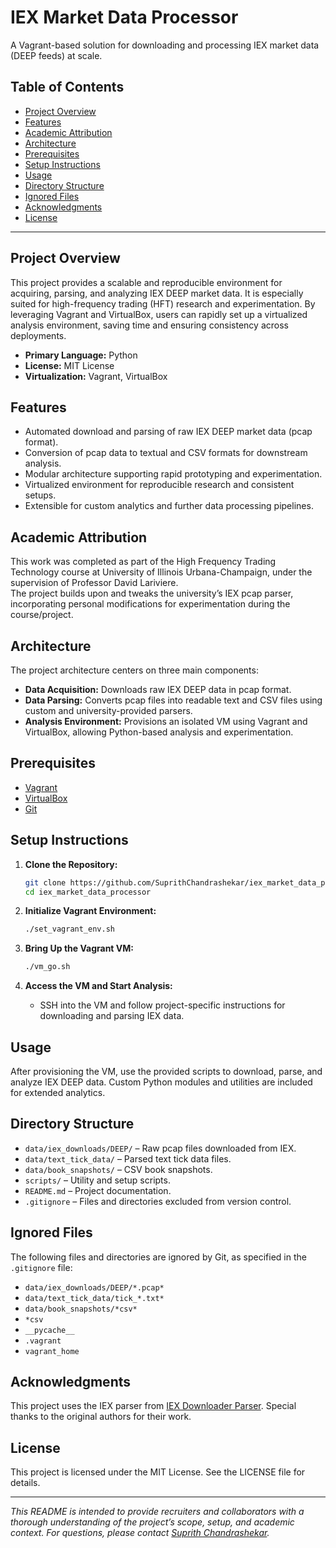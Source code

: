 # IEX Market Data Processor

A Vagrant-based solution for downloading and processing IEX market data (DEEP feeds) at scale.

## Table of Contents

- [Project Overview](#project-overview)
- [Features](#features)
- [Academic Attribution](#academic-attribution)
- [Architecture](#architecture)
- [Prerequisites](#prerequisites)
- [Setup Instructions](#setup-instructions)
- [Usage](#usage)
- [Directory Structure](#directory-structure)
- [Ignored Files](#ignored-files)
- [Acknowledgments](#acknowledgments)
- [License](#license)

---

## Project Overview

This project provides a scalable and reproducible environment for acquiring, parsing, and analyzing IEX DEEP market data. It is especially suited for high-frequency trading (HFT) research and experimentation. By leveraging Vagrant and VirtualBox, users can rapidly set up a virtualized analysis environment, saving time and ensuring consistency across deployments.

- **Primary Language:** Python
- **License:** MIT License
- **Virtualization:** Vagrant, VirtualBox

## Features

- Automated download and parsing of raw IEX DEEP market data (pcap format).
- Conversion of pcap data to textual and CSV formats for downstream analysis.
- Modular architecture supporting rapid prototyping and experimentation.
- Virtualized environment for reproducible research and consistent setups.
- Extensible for custom analytics and further data processing pipelines.

## Academic Attribution

This work was completed as part of the High Frequency Trading Technology course at University of Illinois Urbana-Champaign, under the supervision of Professor David Lariviere.  
The project builds upon and tweaks the university’s IEX pcap parser, incorporating personal modifications for experimentation during the course/project.

## Architecture

The project architecture centers on three main components:

- **Data Acquisition:** Downloads raw IEX DEEP data in pcap format.
- **Data Parsing:** Converts pcap files into readable text and CSV files using custom and university-provided parsers.
- **Analysis Environment:** Provisions an isolated VM using Vagrant and VirtualBox, allowing Python-based analysis and experimentation.

## Prerequisites

- [Vagrant](https://www.vagrantup.com/downloads)
- [VirtualBox](https://www.virtualbox.org/wiki/Downloads)
- [Git](https://git-scm.com/downloads)

## Setup Instructions

1. **Clone the Repository:**
    ```sh
    git clone https://github.com/SuprithChandrashekar/iex_market_data_processor.git
    cd iex_market_data_processor
    ```

2. **Initialize Vagrant Environment:**
    ```sh
    ./set_vagrant_env.sh
    ```

3. **Bring Up the Vagrant VM:**
    ```sh
    ./vm_go.sh
    ```

4. **Access the VM and Start Analysis:**
    - SSH into the VM and follow project-specific instructions for downloading and parsing IEX data.

## Usage

After provisioning the VM, use the provided scripts to download, parse, and analyze IEX DEEP data. Custom Python modules and utilities are included for extended analytics.

## Directory Structure

- `data/iex_downloads/DEEP/` – Raw pcap files downloaded from IEX.
- `data/text_tick_data/` – Parsed text tick data files.
- `data/book_snapshots/` – CSV book snapshots.
- `scripts/` – Utility and setup scripts.
- `README.md` – Project documentation.
- `.gitignore` – Files and directories excluded from version control.

## Ignored Files

The following files and directories are ignored by Git, as specified in the `.gitignore` file:

- `data/iex_downloads/DEEP/*.pcap*`
- `data/text_tick_data/tick_*.txt*`
- `data/book_snapshots/*csv*`
- `*csv`
- `__pycache__`
- `.vagrant`
- `vagrant_home`

## Acknowledgments

This project uses the IEX parser from [IEX Downloader Parser](https://gitlab.engr.illinois.edu/shared_code/iexdownloaderparser). Special thanks to the original authors for their work.

## License

This project is licensed under the MIT License. See the LICENSE file for details.

---

*This README is intended to provide recruiters and collaborators with a thorough understanding of the project’s scope, setup, and academic context. For questions, please contact [Suprith Chandrashekar](https://github.com/SuprithChandrashekar).*
